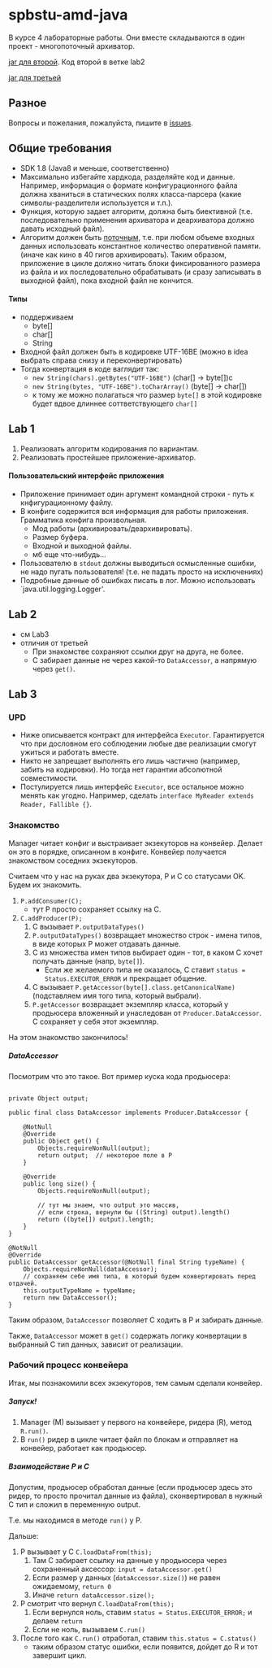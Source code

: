 # spbstu-amd-java

В курсе 4 лабораторные работы. Они вместе складываются в один проект - многопоточный архиватор.

[jar для второй](https://drive.google.com/open?id=1V1403Yh38zu5KnZhIjAyO3Tafi8ATXpO). 
Код второй в ветке lab2

[jar для третьей](https://drive.google.com/open?id=1sYT5ZSvtTemLk1aUKl89PxvsbyJ8ovta)


## Разное

Вопросы и пожелания, пожалуйста, пишите в [issues](https://github.com/kystyn/java/issues).


## Общие требования

- SDK 1.8 (Java8 и меньше, соответственно)
- Максимально избегайте хардкода, разделяйте код и данные. 
Например, информация о формате конфигурационного файла должна хваниться в статических полях класса-парсера
(какие символы-разделители используется и т.п.).
- Функция, которую задает алгоритм, должна быть биективной 
(т.е. последовательно применения архиватора и деархиватора должно давать исходный файл).
- Алгоритм должен быть 
[поточным](https://ru.wikipedia.org/wiki/%D0%9F%D0%BE%D1%82%D0%BE%D1%87%D0%BD%D1%8B%D0%B9_%D0%B0%D0%BB%D0%B3%D0%BE%D1%80%D0%B8%D1%82%D0%BC),
т.е. при любом объеме входных данных использовать константное количество оперативной памяти.
(иначе как кино в 40 гигов архивировать).
Таким образом, приложение в цикле должно читать блоки фиксированного размера из файла и 
их последовательно обрабатывать (и сразу записывать в выходной файл), 
пока входной файл не кончится.

#### Типы
- поддерживаем
    - byte[]
    - char[]
    - String
- Входной файл должен быть в кодировке UTF-16BE
(можно в idea выбрать справа снизу и переконвертировать)
- Тогда конвертация в коде ваглядит так:
    - ```new String(chars).getBytes("UTF-16BE")``` (char\[\] -> byte\[\])c
    - ```new String(bytes, "UTF-16BE").toCharArray()``` (byte\[\] -> char\[\])
    - к тому же можно полагаться что размер ```byte[]``` в этой кодировке
    будет вдвое длиннее соттветствующего ```char[]```


## Lab 1

1. Реализовать алгоритм кодирования по вариантам.
2. Реализовать простейшее приложение-архиватор.

#### Пользовательский интерфейс приложения

- Приложение принимает один аргумент командной строки - путь к кнфигурационному файлу.
- В конфиге содержится вся информация для работы приложения. Грамматика конфига произвольная.
    - Мод работы (архивировать/деархивировать).
    - Размер буфера.
    - Входной и выходной файлы.
    - мб еще что-нибудь...
- Пользователю в `stdout` должны выводиться осмысленные ошибки, 
не надо пугать пользователя! (т.е. не падать просто на исключениях)
- Подробные данные об ошибках писать в лог. Можно использовать `java.util.logging.Logger'.


## Lab 2

- см Lab3
- отличия от третьей
    - При знакомстве сохраняют ссылки друг на друга, не более.
    - С забирает данные не через какой-то ```DataAccessor```, а напрямую через ```get()```.



## Lab 3

### UPD

- Ниже описывается контракт для интерфейса `Executor`. 
Гарантируется что при дословном его соблюдении любые две реализации смогут ужиться и работать вместе.
- Никто не запрещает выполнять его лишь частично (например, забить на кодировки).
Но тогда нет гарантии абсолютной совместимости.
- Постулируется лишь интерфейс `Executor`, все остальное можно менять как угодно.
Например, сделать ```interface MyReader extends Reader, Fallible {}```. 


### Знакомство

Manager читает конфиг и выстраивает экзекуторов на конвейер. 
Делает он это в порядке, описанном в конфиге. 
Конвейер получается знакомством соседних экзекуторов.

Считаем что у нас на руках два экзекутора, P и С со статусами OK. Будем их знакомить.

1. ```P.addConsumer(C);```
    - тут P просто сохраняет ссылку на C.
2. ```C.addProducer(P);```
    1. C вызывает ```P.outputDataTypes()```
    2. ```P.outputDataTypes()``` возвращает множество строк - имена типов, 
    в виде которых P может отдавать данные.
    3. С из множества имен типов выбирает один - тот, 
    в каком C хочет получать данные (напр, ```byte[]```).
        - Если же желаемого типа не оказалось, C ставит
        ```status = Status.EXECUTOR_ERROR``` и прекращает общение.
    4. С вызывает ```P.getAccessor(byte[].class.getCanonicalName)``` 
    (подставляем имя того типа, который выбрали).
    5. ```P.getAccessor``` возвращает экземпляр класса, 
    который у продьюсера вложенный и унаследован от ```Producer.DataAccessor```.
    C сохраняет у себя этот экземпляр.
    
На этом знакомство закончилось!

##### DataAccessor

Посмотрим что это такое. Вот пример куска кода продьюсера:
```

private Object output;

public final class DataAccessor implements Producer.DataAccessor {

    @NotNull
    @Override
    public Object get() {
        Objects.requireNonNull(output);
        return output;  // некоторое поле в P
    }

    @Override
    public long size() {
        Objects.requireNonNull(output);
        
        // тут мы знаем, что output это массив, 
        // если строка, вернули бы ((String) output).length()
        return ((byte[]) output).length;  
    }
}

@NotNull
@Override
public DataAccessor getAccessor(@NotNull final String typeName) {
    Objects.requireNonNull(dataAccessor);
    // сохраняем себе имя типа, в который будем конвертировать перед отдачей.
    this.outputTypeName = typeName; 
    return new DataAccessor();
}
```

Таким образом, ```DataAccessor``` позволяет C ходить в P и забирать данные.

Также, ```DataAccessor``` может в ```get()``` содержать логику конвертации в выбранный С тип данных,
зависит от реализации.


### Рабочий процесс конвейера

Итак, мы познакомили всех экзекуторов, тем самым сделали конвейер.

##### Запуск!

1. Manager (M) вызывает у первого на конвейере, ридера (R), метод ```R.run()```.
2. В ```run()``` ридер в цикле читает файл по блокам и отправляет на конвейер, работает как продьюсер.

##### Взаимодействие P и C

Допустим, продьюсер обработал данные 
(если продьюсер здесь это ридер, то просто прочитал данные из файла),
сконвертировал в нужный C тип и сложил в переменную output. 

Т.е. мы находимся в методе ```run()``` у P.

Дальше:
1. P вызывает у C ```C.loadDataFrom(this);```
    1. Там С забирает ссылку на данные у продьюсера через сохраненный аксессор:
    ```input = dataAccessor.get()```
    2. Если размер у данных (```dataAccessor.size()```) не равен ожидаемому, ```return 0```
    3. Иначе ```return dataAccessor.size();```
2. P смотрит что вернул ```C.loadDataFrom(this);```
    1. Если вернулся ноль, ставим ```status = Status.EXECUTOR_ERROR;``` и делаем ```return```
    2. Если не ноль, вызываем ```C.run()```
3. После того как ```C.run()``` отработал, ставим ```this.status = C.status()```
    - таким образом статус ошибки, если появится, дойдет до R и тот завершит цикл.




